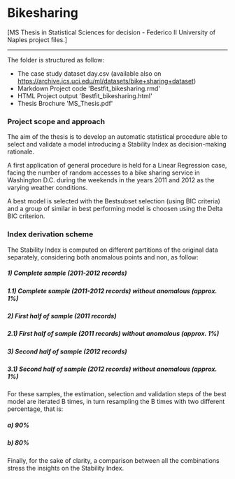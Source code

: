 # Bikesharing

[MS Thesis in Statistical Sciences for decision - Federico II University of Naples project files.]
****************************************************************************************************************

The folder is structured as follow:

- The case study dataset day.csv (available also on https://archive.ics.uci.edu/ml/datasets/bike+sharing+dataset) 
- Markdown Project code 'Bestfit_bikesharing.rmd' 
- HTML Project output 'Bestfit_bikesharing.html'
- Thesis Brochure 'MS_Thesis.pdf'

### Project scope and approach

The aim of the thesis is to develop an automatic statistical procedure able to select and validate a model introducing a Stability Index as decision-making rationale. 

A first application of general procedure is held for a Linear Regression case, facing the number of random accesses to a bike sharing service in Washington D.C. during the weekends in the years 2011 and 2012 as the varying weather conditions. 

A best model is selected with the Bestsubset selection (using BIC criteria) and a group of similar in best performing model is choosen using the Delta BIC criterion.

### Index derivation scheme

The Stability Index is computed on different partitions of the original data separately, considering both anomalous points and non, as follow: 

##### 1) Complete sample (2011-2012 records) 
##### 1.1) Complete sample (2011-2012 records) without anomalous (approx. 1%)
##### 2) First half of sample (2011 records)  
##### 2.1) First half of sample (2011 records) without anomalous (approx. 1%)
##### 3) Second half of sample (2012 records)  
##### 3.1) Second half of sample (2012 records) without anomalous (approx. 1%)

For these samples, the estimation, selection and validation steps of the best model are iterated B times, in turn resampling the B times with two different percentage, that is: 

##### a) 90% 
##### b) 80%

Finally, for the sake of clarity, a comparison between all the combinations stress the insights on the Stability Index.   




